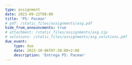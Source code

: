 ```yaml
---
type: assignment
date: 2023-09-22T08:00
title: 'P5: Pacman'
# pdf: /static_files/assignments/asg.pdf
hide_from_announcments: true
# attachment: /static_files/assignments/asg.zip
# solutions: /static_files/assignments/asg_solutions.pdf
due_event: 
    type: due
    date: 2023-10-06T07:30:00+2:00
    description: 'Entrega P5: Pacman'
---
```


